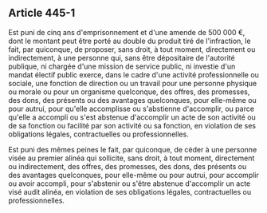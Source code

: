 Article 445-1
----
Est puni de cinq ans d'emprisonnement et d'une amende de 500 000 €, dont le
montant peut être porté au double du produit tiré de l'infraction, le fait, par
quiconque, de proposer, sans droit, à tout moment, directement ou indirectement,
à une personne qui, sans être dépositaire de l'autorité publique, ni chargée
d'une mission de service public, ni investie d'un mandat électif public exerce,
dans le cadre d'une activité professionnelle ou sociale, une fonction de
direction ou un travail pour une personne physique ou morale ou pour un
organisme quelconque, des offres, des promesses, des dons, des présents ou des
avantages quelconques, pour elle-même ou pour autrui, pour qu'elle accomplisse
ou s'abstienne d'accomplir, ou parce qu'elle a accompli ou s'est abstenue
d'accomplir un acte de son activité ou de sa fonction ou facilité par son
activité ou sa fonction, en violation de ses obligations légales, contractuelles
ou professionnelles.

Est puni des mêmes peines le fait, par quiconque, de céder à une personne visée
au premier alinéa qui sollicite, sans droit, à tout moment, directement ou
indirectement, des offres, des promesses, des dons, des présents ou des
avantages quelconques, pour elle-même ou pour autrui, pour accomplir ou avoir
accompli, pour s'abstenir ou s'être abstenue d'accomplir un acte visé audit
alinéa, en violation de ses obligations légales, contractuelles ou
professionnelles.
